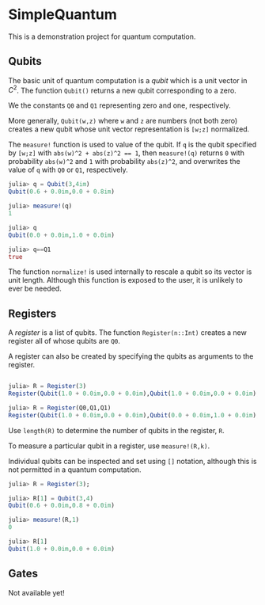 # SimpleQuantum

This is a demonstration project for quantum computation. 

## Qubits

The basic unit of quantum computation is a *qubit* which is a unit
vector in $C^2$. The function `Qubit()` returns a new qubit corresponding
to a zero. 

We the constants `Q0` and `Q1` representing zero and one, 
respectively.

More generally, `Qubit(w,z)` where `w` and `z` are numbers (not both zero)
creates a new qubit whose unit vector representation is `[w;z]` normalized.

The `measure!` function is used to value of the qubit. If `q` is the qubit
specified by `[w;z]` with `abs(w)^2 + abs(z)^2 == 1`, then `measure!(q)` 
returns `0` with probability `abs(w)^2` and `1` with probability `abs(z)^2`, 
and overwrites the value of `q` with `Q0` or `Q1`, respectively.

```julia
julia> q = Qubit(3,4im)
Qubit(0.6 + 0.0im,0.0 + 0.8im)

julia> measure!(q)
1

julia> q
Qubit(0.0 + 0.0im,1.0 + 0.0im)

julia> q==Q1
true
```

The function `normalize!` is used internally to rescale a qubit so its
vector is unit length. Although this function is exposed to the user,
it is unlikely to ever be needed.

## Registers

A *register* is a list of qubits. The function `Register(n::Int)` creates
a new register all of whose qubits are `Q0`. 

A register can also be created by specifying the qubits as arguments to 
the register.
```julia

julia> R = Register(3)
Register(Qubit(1.0 + 0.0im,0.0 + 0.0im),Qubit(1.0 + 0.0im,0.0 + 0.0im),Qubit(1.0 + 0.0im,0.0 + 0.0im))

julia> R = Register(Q0,Q1,Q1)
Register(Qubit(1.0 + 0.0im,0.0 + 0.0im),Qubit(0.0 + 0.0im,1.0 + 0.0im),Qubit(0.0 + 0.0im,1.0 + 0.0im))
```

Use `length(R)` to determine the number of qubits in the register, `R`.

To measure a particular qubit in a register, use `measure!(R,k)`.

Individual qubits can be inspected and set using `[]` notation, although this
is not permitted in a quantum computation.
```julia
julia> R = Register(3);

julia> R[1] = Qubit(3,4)
Qubit(0.6 + 0.0im,0.8 + 0.0im)

julia> measure!(R,1)
0

julia> R[1]
Qubit(1.0 + 0.0im,0.0 + 0.0im)
```

## Gates

Not available yet!